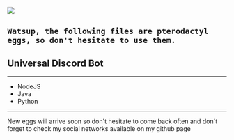 ![](https://camo.githubusercontent.com/304dc601ede443db8bab2d7565fd0993f52b9950/68747470733a2f2f63646e2e707465726f64616374796c2e696f2f6c6f676f732f6e65772f707465726f64616374796c5f6c6f676f2e706e67)

## `Watsup, the following files are pterodactyl eggs, so don't hesitate to use them.`

















## Universal Discord Bot

__________________________________________________________________

- NodeJS
- Java
- Python

___________________________________________________________________



New eggs will arrive soon so don't hesitate to come back often and don't forget to check my social networks available on my github page



